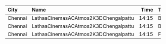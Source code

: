 | City    | Name                                 |  Time | Type  | Price | Capacity | Booked |
| :------ | :----------------------------------- | ----: | :---- | ----: | -------: | -----: |
| Chennai | LathaaCinemasACAtmos2K3DChengalpattu | 14:15 | Boxa  |  150₹ |       45 |     45 |
| Chennai | LathaaCinemasACAtmos2K3DChengalpattu | 14:15 | Boxb  |  150₹ |       15 |     15 |
| Chennai | LathaaCinemasACAtmos2K3DChengalpattu | 14:15 | First |  120₹ |      381 |    231 |